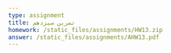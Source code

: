```yaml
---
type: assignment
title: تمرین سیزدهم
homework: /static_files/assignments/HW13.zip
answer: /static_files/assignments/AHW13.pdf
---
```

